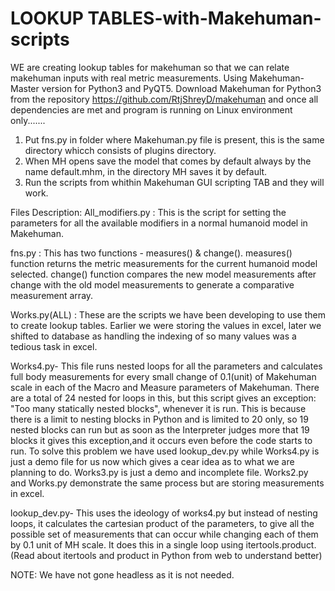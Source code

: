 # LOOKUP TABLES-with-Makehuman-scripts 

WE are creating lookup tables for makehuman so that we can relate makehuman inputs with real metric measurements.
Using Makehuman-Master version for Python3 and PyQT5.
Download Makehuman for Python3 from the repository  https://github.com/RtjShreyD/makehuman
and once all dependencies are met and program is running on Linux environment only.......

1. Put fns.py in folder where Makehuman.py file is present, this is the same directory whicch consists of plugins directory.
3. When MH opens save the model that comes by default always by the name default.mhm, in the directory MH saves it by default.
2. Run the scripts from whithin Makehuman GUI scripting TAB and they will work. 

Files Description:
All_modifiers.py : This is the script for setting the parameters for all the available modifiers in a normal humanoid model in Makehuman.

fns.py : This has two functions - measures() & change(). measures() function returns the metric measurements for the current humanoid model selected. change() function compares the new model measurements after change with the old model measurements to generate a comparative measurement array.

Works.py(ALL) : These are the scripts we have been developing to use them to create lookup tables. Earlier we were storing the values in excel, later we shifted to database as handling the indexing of so many values was a tedious task in excel.
    
Works4.py- This file runs nested loops for all the parameters and calculates full body measurements for every small change of      0.1(unit) of Makehuman scale in each of the Macro and Measure parameters of Makehuman. There are a total of 24 nested for loops in this, but this script gives an exception: "Too many statically nested blocks", whenever it is run. This is because there is a limit to nesting blocks in Python and is limited to 20 only, so 19 nested blocks can run but as soon as the Interpreter judges more that 19 blocks it gives this exception,and it occurs even before the code starts to run. To solve this problem we have used lookup_dev.py while Works4.py is just a demo file for us now which gives a cear idea as to what we are planning to do. Works3.py is just a demo and incomplete file. Works2.py and Works.py demonstrate the same process but are storing measurements in excel.
  
lookup_dev.py- This uses the ideology of works4.py but instead of nesting loops, it calculates the cartesian product of the parameters, to give all the possible set of measurements that can occur while changing each of them by 0.1 unit of MH scale. It does this in a single loop using itertools.product. (Read about itertools and product in Python from web to understand better)






NOTE: We have not gone headless as it is not needed.
